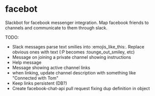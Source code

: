 # facebot

Slackbot for facebook messenger integration. Map facebook friends to channels and communicate to them through slack.

TODO:
- Slack messages parse text smilies into :emojis_like_this:. Replace obvious ones with text (:P becomes :tounge_out_smiley, etc)
- Message on joining a private channel showing instructions 
- Help message
- Message showing active channel links
- when linking, update channel description with something like "Connected with Tom" 
- Keep links persistent (DB?)
- Create facebook-chat-api pull request fixing dup definition in object